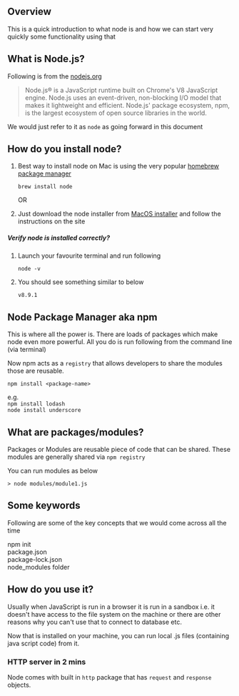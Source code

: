 ## Overview

This is a quick introduction to what node is and how we can start very quickly some functionality using that

## What is Node.js?

Following is from the [nodejs.org](https://nodejs.org/en/)

>Node.js® is a JavaScript runtime built on Chrome's V8 JavaScript engine.
Node.js uses an event-driven, non-blocking I/O model that makes it lightweight and efficient.
Node.js' package ecosystem, npm, is the largest ecosystem of open source libraries in the world.

We would just refer to it as `node` as going forward in this document

## How do you install node?

1. Best way to install node on Mac is using the very popular [homebrew package manager](https://brew.sh/)

    `brew install node`

    OR

2. Just download the node installer from [MacOS installer](https://nodejs.org/en/download/package-manager/#macos)
and follow the instructions on the site

##### Verify node is installed correctly?

1. Launch your favourite terminal and run following

    `node -v`

2. You should see something similar to below

    `v8.9.1`

## Node Package Manager aka npm

This is where all the power is. There are loads of packages which make node even more powerful.
All you do is run following from the command line (via terminal)

Now npm acts as a `registry` that allows developers to share the modules those are reusable.

`npm install <package-name>`

e.g.  
`npm install lodash`  
`node install underscore`

## What are packages/modules?

Packages or Modules are reusable piece of code that can be shared. These modules are generally shared via `npm registry`

You can run modules as below

`> node modules/module1.js`

## Some keywords

Following are some of the key concepts that we would come across all the time
> 
npm init  
package.json  
package-lock.json  
node_modules folder


## How do you use it?

Usually when JavaScript is run in a browser it is run in a sandbox i.e. it doesn't have access to the file system on the machine or there are other reasons why you can't use that to connect to database etc.

Now that is installed on your machine, you can run local .js files (containing java script code) from it.


### HTTP server in 2 mins

Node comes with built in `http` package that has `request` and `response` objects.
